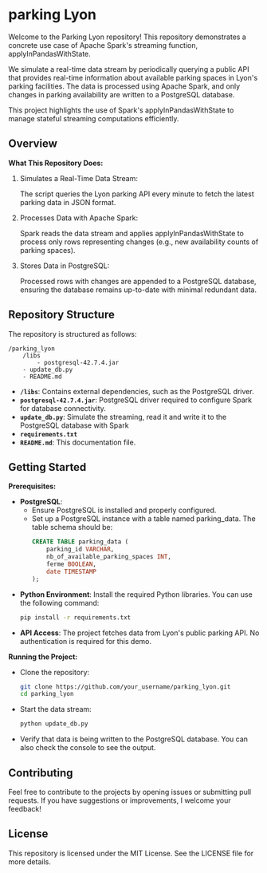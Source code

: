 # parking Lyon

Welcome to the Parking Lyon repository!
This repository demonstrates a concrete use case of Apache Spark's streaming function, applyInPandasWithState.

We simulate a real-time data stream by periodically querying a public API that provides real-time information about available parking spaces in Lyon's parking facilities. The data is processed using Apache Spark, and only changes in parking availability are written to a PostgreSQL database.

This project highlights the use of Spark's applyInPandasWithState to manage stateful streaming computations efficiently.

## Overview

**What This Repository Does:**

1. Simulates a Real-Time Data Stream:

    The script queries the Lyon parking API every minute to fetch the latest parking data in JSON format.

2. Processes Data with Apache Spark:

    Spark reads the data stream and applies applyInPandasWithState to process only rows representing changes (e.g., new availability counts of parking spaces).

3. Stores Data in PostgreSQL:

    Processed rows with changes are appended to a PostgreSQL database, ensuring the database remains up-to-date with minimal redundant data.

## Repository Structure

The repository is structured as follows:
```
/parking_lyon
    /libs
        - postgresql-42.7.4.jar
    - update_db.py
    - README.md
```

- **`/libs`**: Contains external dependencies, such as the PostgreSQL driver.
- **`postgresql-42.7.4.jar`**: PostgreSQL driver required to configure Spark for database connectivity.
- **`update_db.py`**: Simulate the streaming, read it and write it to the PostgreSQL database with Spark
- **`requirements.txt`**
- **`README.md`**: This documentation file.

## Getting Started

**Prerequisites:**

- **PostgreSQL**:
    - Ensure PostgreSQL is installed and properly configured.
    - Set up a PostgreSQL instance with a table named parking_data. The table schema should be:
        ```sql
        CREATE TABLE parking_data (
            parking_id VARCHAR,
            nb_of_available_parking_spaces INT,
            ferme BOOLEAN,
            date TIMESTAMP
        );

- **Python Environment**: Install the required Python libraries. You can use the following command:
    ```bash
    pip install -r requirements.txt

- **API Access**: The project fetches data from Lyon's public parking API. No authentication is required for this demo.

**Running the Project:**
- Clone the repository:
    ```bash
    git clone https://github.com/your_username/parking_lyon.git
    cd parking_lyon

- Start the data stream:
    ```bash
    python update_db.py
- Verify that data is being written to the PostgreSQL database. You can also check the console to see the output.

   
## Contributing

Feel free to contribute to the projects by opening issues or submitting pull requests. If you have suggestions or improvements, I welcome your feedback!

## License

This repository is licensed under the MIT License. See the LICENSE file for more details.



